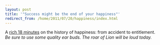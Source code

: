 ```yaml
---
layout: post
title: '"Success might be the end of your happiness"'
redirect_from: /home/2011/07/20/happiness/index.html
---
```

<p>A <a href="http://philosophybites.com/2011/04/pascal-bru.html">rich 18 minutes</a> on the history of happiness: from accident to entitlement.
<em>Be sure to use some quality ear buds. The roar of Lion will be loud today.</em></p>
